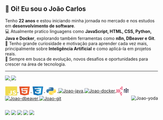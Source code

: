 ## 👋 Oi! Eu sou o João Carlos

Tenho **22 anos** e estou iniciando minha jornada no mercado e nos estudos em **desenvolvimento de software**.  
💻 Atualmente pratico linguagens como **JavaScript, HTML, CSS, Python, Java e Docker**, explorando também ferramentas como **n8n, DBeaver e Git**.  
🤖 Tenho grande curiosidade e motivação para aprender cada vez mais, principalmente sobre **Inteligência Artificial** e como aplicá-la em projetos reais.  
🚀 Sempre em busca de evolução, novos desafios e oportunidades para crescer na área de tecnologia.  

---

<div>
  <a href="https://github.com/ojoaoziin">
  <img height="180em" src="https://github-readme-stats.vercel.app/api?username=ojoaoziin&show_icons=true&theme=midnight-purple&include_all_commits=true&count_private=true"/>
  <img height="180em" src="https://github-readme-stats.vercel.app/api/top-langs/?username=ojoaoziin&layout=compact&langs_count=16&theme=midnight-purple"/>
</div>

<div style="display: inline_block"><br>
  <img align="center" alt="Joao-Js" height="30" width="40" src="https://raw.githubusercontent.com/devicons/devicon/master/icons/javascript/javascript-plain.svg">
  <img align="center" alt="Joao-HTML" height="30" width="40" src="https://raw.githubusercontent.com/devicons/devicon/master/icons/html5/html5-original.svg">
  <img align="center" alt="Joao-CSS" height="30" width="40" src="https://raw.githubusercontent.com/devicons/devicon/master/icons/css3/css3-original.svg">
  <img align="center" alt="Joao-Python" height="30" width="40" src="https://raw.githubusercontent.com/devicons/devicon/master/icons/python/python-original.svg">
  <img align="center" alt="Joao-java" height="30" width="40" src="https://cdn.jsdelivr.net/gh/devicons/devicon@latest/icons/java/java-original.svg">
  <img align="center" alt="Joao-docker" height="30" width="40" src="https://cdn.jsdelivr.net/gh/devicons/devicon@latest/icons/docker/docker-plain.svg">
  <img align="center" alt="Joao-n8n" height="30" width="40" src="https://raw.githubusercontent.com/n8n-io/n8n/master/assets/n8n-logo.png">
  <img align="center" alt="Joao-dbeaver" height="30" width="40" src="https://cdn.jsdelivr.net/gh/devicons/devicon@latest/icons/dbeaver/dbeaver-original.svg">
  <img align="center" alt="Joao-git" height="30" width="40" src="https://cdn.jsdelivr.net/gh/devicons/devicon@latest/icons/git/git-original.svg">
  <img align="right" alt="Joao-yoda" src="https://cdn.discordapp.com/attachments/795358919417397249/825430589581688872/hi.gif">
</div>
  
  ##
 
<div> 
  <a href="https://instagram.com/ojoaoziin_" target="_blank"><img src="https://img.shields.io/badge/-Instagram-%23E4405F?style=for-the-badge&logo=instagram&logoColor=white" target="_blank"></a>
 	<a href="https://www.twitch.tv/ojoaoziin_" target="_blank"><img src="https://img.shields.io/badge/Twitch-9146FF?style=for-the-badge&logo=twitch&logoColor=white" target="_blank"></a>
 <a href="https://discord.gg/RJzsByFxcJ" target="_blank"><img src="https://img.shields.io/badge/Discord-7289DA?style=for-the-badge&logo=discord&logoColor=white" target="_blank"></a> 
  <a href = "mailto:joaocsromeiro@gmail.com"><img src="https://img.shields.io/badge/-Gmail-%23333?style=for-the-badge&logo=gmail&logoColor=white" target="_blank"></a>
  <a href="https://www.linkedin.com/in/joão-carlos-30b535266" target="_blank"><img src="https://img.shields.io/badge/-LinkedIn-%230077B5?style=for-the-badge&logo=linkedin&logoColor=white" target="_blank"></a>
</div>
